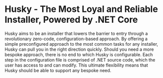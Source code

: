 # Husky - The Most Loyal and Reliable Installer, Powered by .NET Core

Husky aims to be an installer that lowers the barrier to entry through a revolutionary zero-code, configuration-based approach.
By offering a simple preconfigured approach to the most common tasks for any installer, Husky can pull you in the right direction quickly.
Should you need a more bespoke approach, there is no end to which Husky is configurable. Each step in the configuration file is comprised of .NET source code,
which the user has access to and can modify. This ultimate flexibility means that Husky should be able to support any bespoke need.
